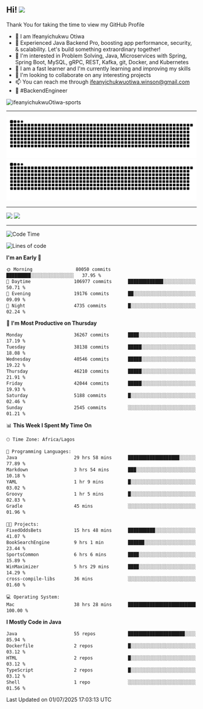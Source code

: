 <!-- BLOG-POST-LIST:START --><!-- BLOG-POST-LIST:END -->

## Hi! <img src="https://media.giphy.com/media/hvRJCLFzcasrR4ia7z/giphy.gif" width="4%"> 

Thank You for taking the time to view my GitHub Profile

- 👋 I am Ifeanyichukwu Otiwa
- 🚀 Experienced Java Backend Pro, boosting app performance, security, & scalability. Let's build something extraordinary together!
- 👀 I'm interested in Problem Solving, Java, Microservices with Spring, Spring Boot, MySQL, gRPC, REST, Kafka, git, Docker, and Kubernetes
- 🌱 I am a fast learner and I'm currently learning and improving my skills
- 💞️ I'm looking to collaborate on any interesting projects
- 📫 You can reach me through ifeanyichukwuotiwa.winson@gmail.com
- 🚀 #BackendEngineer

<p align="left" marginTop="10px"> <img src="https://komarev.com/ghpvc/?username=ifeanyichukwuOtiwa-sports&label=Profile%20views&color=0e75b6&style=for-the-badge" alt="ifeanyichukwuOtiwa-sports" /> </p>

***

<!--🐍📈SNAKEGRAPH / 🌐WEBSITE: https://github.com/Platane/snk -->
![github contribution grid snake animation](https://raw.githubusercontent.com/ifeanyichukwuOtiwa-sports/ifeanyichukwuOtiwa-sports/output/github-contribution-grid-snake-dark.svg#gh-dark-mode-only)![github contribution grid snake animation](https://raw.githubusercontent.com/ifeanyichukwuOtiwa-sports/ifeanyichukwuOtiwa-sports/output/github-contribution-grid-snake.svg#gh-light-mode-only)

***

<p float="left">
  <img float="left" src="https://github-readme-stats.vercel.app/api?username=ifeanyichukwuOtiwa-sports&count_private=true&include_all_commits=true&theme=react&show_icons=true" />
  <img float="right" src="https://github-readme-stats.vercel.app/api/top-langs/?username=ifeanyichukwuOtiwa-sports&layout=compact&show_icons=true&theme=react" /> 
</p>

***



<!--START_SECTION:waka-->
![Code Time](http://img.shields.io/badge/Code%20Time-3%2C906%20hrs%2027%20mins-blue)

![Lines of code](https://img.shields.io/badge/From%20Hello%20World%20I%27ve%20Written-56.3%20million%20lines%20of%20code-blue)

**I'm an Early 🐤** 

```text
🌞 Morning                80050 commits       █████████░░░░░░░░░░░░░░░░   37.95 % 
🌆 Daytime                106977 commits      █████████████░░░░░░░░░░░░   50.71 % 
🌃 Evening                19176 commits       ██░░░░░░░░░░░░░░░░░░░░░░░   09.09 % 
🌙 Night                  4735 commits        █░░░░░░░░░░░░░░░░░░░░░░░░   02.24 % 
```
📅 **I'm Most Productive on Thursday** 

```text
Monday                   36267 commits       ████░░░░░░░░░░░░░░░░░░░░░   17.19 % 
Tuesday                  38138 commits       █████░░░░░░░░░░░░░░░░░░░░   18.08 % 
Wednesday                40546 commits       █████░░░░░░░░░░░░░░░░░░░░   19.22 % 
Thursday                 46210 commits       █████░░░░░░░░░░░░░░░░░░░░   21.91 % 
Friday                   42044 commits       █████░░░░░░░░░░░░░░░░░░░░   19.93 % 
Saturday                 5188 commits        █░░░░░░░░░░░░░░░░░░░░░░░░   02.46 % 
Sunday                   2545 commits        ░░░░░░░░░░░░░░░░░░░░░░░░░   01.21 % 
```


📊 **This Week I Spent My Time On** 

```text
🕑︎ Time Zone: Africa/Lagos

💬 Programming Languages: 
Java                     29 hrs 58 mins      ███████████████████░░░░░░   77.89 % 
Markdown                 3 hrs 54 mins       ███░░░░░░░░░░░░░░░░░░░░░░   10.18 % 
YAML                     1 hr 9 mins         █░░░░░░░░░░░░░░░░░░░░░░░░   03.02 % 
Groovy                   1 hr 5 mins         █░░░░░░░░░░░░░░░░░░░░░░░░   02.83 % 
Gradle                   45 mins             ░░░░░░░░░░░░░░░░░░░░░░░░░   01.96 % 

🐱‍💻 Projects: 
FixedOddsBets            15 hrs 48 mins      ██████████░░░░░░░░░░░░░░░   41.07 % 
BookSearchEngine         9 hrs 1 min         ██████░░░░░░░░░░░░░░░░░░░   23.44 % 
SportsCommon             6 hrs 6 mins        ████░░░░░░░░░░░░░░░░░░░░░   15.89 % 
WinMaximizer             5 hrs 29 mins       ████░░░░░░░░░░░░░░░░░░░░░   14.29 % 
cross-compile-libs       36 mins             ░░░░░░░░░░░░░░░░░░░░░░░░░   01.60 % 

💻 Operating System: 
Mac                      38 hrs 28 mins      █████████████████████████   100.00 % 
```

**I Mostly Code in Java** 

```text
Java                     55 repos            █████████████████████░░░░   85.94 % 
Dockerfile               2 repos             █░░░░░░░░░░░░░░░░░░░░░░░░   03.12 % 
HTML                     2 repos             █░░░░░░░░░░░░░░░░░░░░░░░░   03.12 % 
TypeScript               2 repos             █░░░░░░░░░░░░░░░░░░░░░░░░   03.12 % 
Shell                    1 repo              ░░░░░░░░░░░░░░░░░░░░░░░░░   01.56 % 
```




 Last Updated on 01/07/2025 17:03:13 UTC
<!--END_SECTION:waka-->

<!--
<p align="center">
![trophy](https://github-profile-trophy.vercel.app/?username=ifeanyichukwuOtiwa-sports&theme=onedark) (https://github.com/ryo-ma/github-profile-trophy)
</p>
-->

<!---
ifeanyi-otiwa/ifeanyi-otiwa is a ✨ special ✨ repository because its `README.md` (this file) appears on your GitHub profile.
You can click the Preview link to take a look at your changes.
--->
